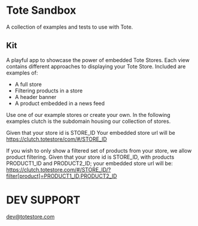 # Tote Sandbox

A collection of examples and tests to use with Tote.

## Kit
A playful app to showcase the power of embedded Tote Stores.
Each view contains different approaches to displaying your Tote Store.
Included are examples of:
  * A full store
  * Filtering products in a store
  * A header banner
  * A product embedded in a news feed

Use one of our example stores or create your own.
In the following examples clutch is the subdomain housing our collection of stores.

Given that your store id is STORE_ID
Your embedded store url will be https://clutch.totestore/com/#/STORE_ID

If you wish to only show a filtered set of products from your store, we allow product filtering.
Given that your store id is STORE_ID, with products PRODUCT1_ID and PRODUCT2_ID; your embedded store url will be:
https://clutch.totestore.com/#/STORE_ID/?filter[product]=PRODUCT1_ID,PRODUCT2_ID


# DEV SUPPORT
dev@totestore.com
